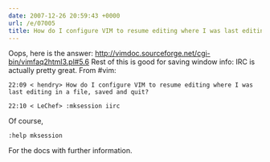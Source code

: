 ```yaml
---
date: 2007-12-26 20:59:43 +0000
url: /e/07005
title: How do I configure VIM to resume editing where I was last editing in a file, saved and quit?
---
```


Oops, here is the answer:
http://vimdoc.sourceforge.net/cgi-bin/vimfaq2html3.pl#5.6
Rest of this is good for saving window info:
IRC is actually pretty great. From #vim:

	22:09 < hendry> How do I configure VIM to resume editing where I was last editing in a file, saved and quit?

	22:10 < LeChef> :mksession iirc
Of course,

	:help mksession
For the docs with further information.
